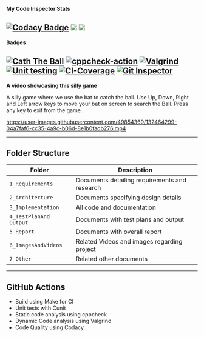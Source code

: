 **My Code Inspector Stats**

[![Codacy Badge](https://app.codacy.com/project/badge/Grade/a3aa0fec792545378300fc0b7ab93bce)](https://www.codacy.com/gh/SHA160/STEPin_MiniProject_CatchTheBall/dashboard?utm_source=github.com&amp;utm_medium=referral&amp;utm_content=SHA160/STEPin_MiniProject_CatchTheBall&amp;utm_campaign=Badge_Grade)
<a>
<img src="https://www.code-inspector.com/project/28265/score/svg"> <img src="https://www.code-inspector.com/project/28265/status/svg">
</a>
----------------------------------------------------------------------------------------------------------------------------------------------------------------------------
**Badges**

[![Cath The Ball](https://github.com/SHA160/STEPin_MiniProject_CatchTheBall/actions/workflows/main.yml/badge.svg?branch=master)](https://github.com/SHA160/STEPin_MiniProject_CatchTheBall/actions/workflows/main.yml)
[![cppcheck-action](https://github.com/SHA160/STEPin_MiniProject_CatchTheBall/actions/workflows/cppcheck.yml/badge.svg)](https://github.com/SHA160/STEPin_MiniProject_CatchTheBall/actions/workflows/cppcheck.yml)
[![Valgrind](https://github.com/SHA160/STEPin_MiniProject_CatchTheBall/actions/workflows/Valgrind.yml/badge.svg)](https://github.com/SHA160/STEPin_MiniProject_CatchTheBall/actions/workflows/Valgrind.yml)
[![Unit testing](https://github.com/SHA160/STEPin_MiniProject_CatchTheBall/actions/workflows/unit-test.yml/badge.svg)](https://github.com/SHA160/STEPin_MiniProject_CatchTheBall/actions/workflows/unit-test.yml)
[![CI-Coverage](https://github.com/SHA160/STEPin_MiniProject_CatchTheBall/actions/workflows/code-coverage.yml/badge.svg)](https://github.com/SHA160/STEPin_MiniProject_CatchTheBall/actions/workflows/code-coverage.yml)
[![Git Inspector](https://github.com/SHA160/STEPin_MiniProject_CatchTheBall/actions/workflows/gitinspector.yml/badge.svg)](https://github.com/SHA160/STEPin_MiniProject_CatchTheBall/actions/workflows/gitinspector.yml)
----------------------------------------------------------------------------------------------------------------------------------------------------------------------------
**A video showcasing this silly game**

A silly game where we use the bat to catch the ball. Use Up, Down, Right and Left arrow keys to move your bat on screen to search the Ball. Press any key to exit from the game.



https://user-images.githubusercontent.com/49854369/132464299-04a7faf6-cc35-4a9c-b06d-8e1b0fadb276.mp4


----------------------------------------------------------------------------------------------------------------------------------------------------------------------------
## Folder Structure
Folder             | Description
-------------------| -----------------------------------------
`1_Requirements`   | Documents detailing requirements and research
`2_Architecture`         | Documents specifying design details
`3_Implementation` | All code and documentation
`4_TestPlanAnd Output`      | Documents with test plans and output
`5_Report`         | Documents with overall report
`6_ImagesAndVideos`| Related Videos and images regarding project
`7_Other`          | Related other documents
----------------------------------------------------------------------------------------------------------------------------------------------------------------------------
## GitHub Actions
* Build using Make for CI
* Unit tests with Cunit
* Static code analysis using cppcheck
* Dynamic Code analysis using Valgrind
* Code Quality using Codacy
